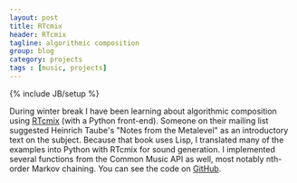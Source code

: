 ```yaml
---
layout: post
title: RTcmix
header: RTcmix
tagline: algorithmic composition
group: blog
category: projects
tags : [music, projects]
---
```

{% include JB/setup %}

During winter break I have been learning about algorithmic composition using [RTcmix](http://www.rtcmix.org/) (with a Python front-end). Someone on their mailing list suggested Heinrich Taube's "Notes from the Metalevel" as an introductory text on the subject. Because that book uses Lisp, I translated many of the examples into Python with RTcmix for sound generation. I implemented several functions from the Common Music API as well, most notably nth-order Markov chaining. You can see the code on [GitHub](http://www.github.com/curtisullerich/cmix).
